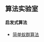 ## 算法实验室

#### 启发式算法
+ [简单蚁群算法](https://github.com/BreezeDust/AlgorithmsLab/tree/master/heuristic/ACO)
